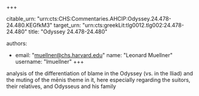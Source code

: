 +++


citable_urn: "urn:cts:CHS:Commentaries.AHCIP:Odyssey.24.478-24.480.KEGfkM3"
target_urn: "urn:cts:greekLit:tlg0012.tlg002:24.478-24.480"
title: "Odyssey 24.478-24.480"

authors:
- email: "muellner@chs.harvard.edu"
  name: "Leonard Muellner"
  username: "lmuellner"
+++

<p>analysis of the differentiation of blame in the Odyssey (vs. in the Iliad) and the muting of the mēnis theme in it, here especially regarding the suitors, their relatives, and Odysseus and his family</p>